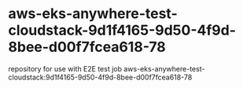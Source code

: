 # aws-eks-anywhere-test-cloudstack-9d1f4165-9d50-4f9d-8bee-d00f7fcea618-78
repository for use with E2E test job aws-eks-anywhere-test-cloudstack:9d1f4165-9d50-4f9d-8bee-d00f7fcea618-78
